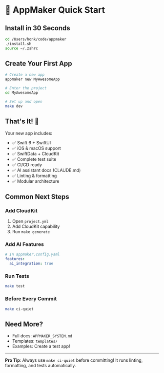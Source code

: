 # 🚀 AppMaker Quick Start

## Install in 30 Seconds

```bash
cd /Users/honk/code/appmaker
./install.sh
source ~/.zshrc
```

## Create Your First App

```bash
# Create a new app
appmaker new MyAwesomeApp

# Enter the project
cd MyAwesomeApp

# Set up and open
make dev
```

## That's It! 🎉

Your new app includes:
- ✅ Swift 6 + SwiftUI
- ✅ iOS & macOS support
- ✅ SwiftData + CloudKit
- ✅ Complete test suite
- ✅ CI/CD ready
- ✅ AI assistant docs (CLAUDE.md)
- ✅ Linting & formatting
- ✅ Modular architecture

## Common Next Steps

### Add CloudKit
1. Open `project.yml`
2. Add CloudKit capability
3. Run `make generate`

### Add AI Features
```yaml
# In appmaker.config.yaml
features:
  ai_integration: true
```

### Run Tests
```bash
make test
```

### Before Every Commit
```bash
make ci-quiet
```

## Need More?

- Full docs: `APPMAKER_SYSTEM.md`
- Templates: `templates/`
- Examples: Create a test app!

---

**Pro Tip**: Always use `make ci-quiet` before committing! It runs linting, formatting, and tests automatically.